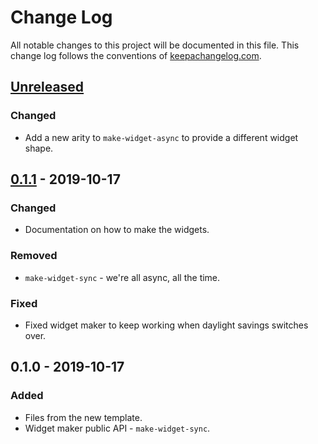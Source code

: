# Change Log
All notable changes to this project will be documented in this file. This change log follows the conventions of [keepachangelog.com](http://keepachangelog.com/).

## [Unreleased]
### Changed
- Add a new arity to `make-widget-async` to provide a different widget shape.

## [0.1.1] - 2019-10-17
### Changed
- Documentation on how to make the widgets.

### Removed
- `make-widget-sync` - we're all async, all the time.

### Fixed
- Fixed widget maker to keep working when daylight savings switches over.

## 0.1.0 - 2019-10-17
### Added
- Files from the new template.
- Widget maker public API - `make-widget-sync`.

[Unreleased]: https://github.com/your-name/kami2-solver/compare/0.1.1...HEAD
[0.1.1]: https://github.com/your-name/kami2-solver/compare/0.1.0...0.1.1
